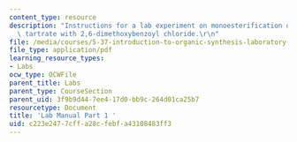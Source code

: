 ```yaml
---
content_type: resource
description: "Instructions for a lab experiment on monoesterification of dibenzyl\
  \ tartrate with 2,6-dimethoxybenzoyl chloride.\r\n"
file: /media/courses/5-37-introduction-to-organic-synthesis-laboratory-spring-2009/c223e2477cffa28cfebfa43108483ff3_MIT5_37s09_lab01_part1.pdf
file_type: application/pdf
learning_resource_types:
- Labs
ocw_type: OCWFile
parent_title: Labs
parent_type: CourseSection
parent_uid: 3f9b9d44-7ee4-17d0-bb9c-264d01ca25b7
resourcetype: Document
title: 'Lab Manual Part 1 '
uid: c223e247-7cff-a28c-febf-a43108483ff3
---
```

